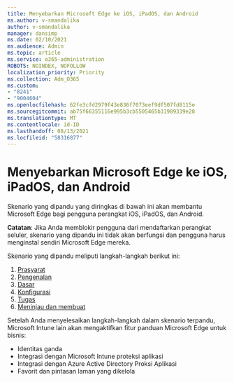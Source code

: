 ```yaml
---
title: Menyebarkan Microsoft Edge ke iOS, iPadOS, dan Android
ms.author: v-smandalika
author: v-smandalika
manager: dansimp
ms.date: 02/10/2021
ms.audience: Admin
ms.topic: article
ms.service: o365-administration
ROBOTS: NOINDEX, NOFOLLOW
localization_priority: Priority
ms.collection: Adm_O365
ms.custom:
- "8241"
- "9004604"
ms.openlocfilehash: 62fe3cfd2979f43e836f7073eef9df507fd8115e
ms.sourcegitcommit: ab75f66355116e995b3cb5505465b31989339e28
ms.translationtype: MT
ms.contentlocale: id-ID
ms.lasthandoff: 08/13/2021
ms.locfileid: "58316877"
---
```

# <a name="deploy-microsoft-edge-to-ios-ipados-and-android"></a>Menyebarkan Microsoft Edge ke iOS, iPadOS, dan Android

Skenario yang dipandu yang diringkas di bawah ini akan membantu Microsoft Edge bagi pengguna perangkat iOS, iPadOS, dan Android.

**Catatan**: Jika Anda memblokir pengguna dari mendaftarkan perangkat seluler, skenario yang dipandu ini tidak akan berfungsi dan pengguna harus menginstal sendiri Microsoft Edge mereka.

Skenario yang dipandu meliputi langkah-langkah berikut ini:

1. [Prasyarat](https://docs.microsoft.com/mem/intune/fundamentals/guided-scenarios-edge#prerequisites)
2. [Pengenalan](https://docs.microsoft.com/mem/intune/fundamentals/guided-scenarios-edge#step-1---introduction)
3. [Dasar](https://docs.microsoft.com/mem/intune/fundamentals/guided-scenarios-edge#step-2---basics)
4. [Konfigurasi](https://docs.microsoft.com/mem/intune/fundamentals/guided-scenarios-edge#step-3---configuration)
5. [Tugas](https://docs.microsoft.com/mem/intune/fundamentals/guided-scenarios-edge#step-4---assignments)
6. [Meninjau dan membuat](https://docs.microsoft.com/mem/intune/fundamentals/guided-scenarios-edge#step-5---review--create)

Setelah Anda menyelesaikan langkah-langkah dalam skenario terpandu, Microsoft Intune lain akan mengaktifkan fitur panduan Microsoft Edge untuk bisnis:

- Identitas ganda
- Integrasi dengan Microsoft Intune proteksi aplikasi
- Integrasi dengan Azure Active Directory Proksi Aplikasi
- Favorit dan pintasan laman yang dikelola
